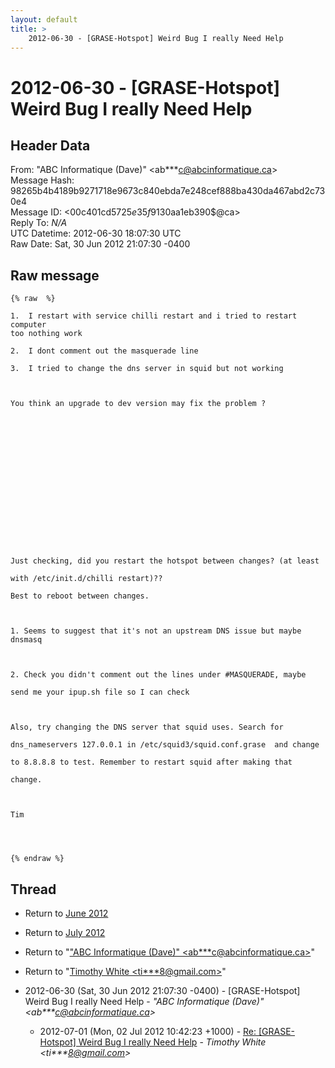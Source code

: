 ```yaml
---
layout: default
title: >
    2012-06-30 - [GRASE-Hotspot] Weird Bug I really Need Help
---
```


# 2012-06-30 - [GRASE-Hotspot] Weird Bug I really Need Help

## Header Data

From: "ABC Informatique (Dave)" \<ab***c@abcinformatique.ca\><br>
Message Hash: 98265b4b4189b9271718e9673c840ebda7e248cef888ba430da467abd2c730e4<br>
Message ID: \<00c401cd5725$e35f9130$aa1eb390$@ca\><br>
Reply To: _N/A_<br>
UTC Datetime: 2012-06-30 18:07:30 UTC<br>
Raw Date: Sat, 30 Jun 2012 21:07:30 -0400<br>

## Raw message

```
{% raw  %} 

1.  I restart with service chilli restart and i tried to restart computer
too nothing work

2.  I dont comment out the masquerade line 

3.  I tried to change the dns server in squid but not working 

 

You think an upgrade to dev version may fix the problem ?

 

 

 

 

 

 

 

 

Just checking, did you restart the hotspot between changes? (at least

with /etc/init.d/chilli restart)??

Best to reboot between changes.

 

1. Seems to suggest that it's not an upstream DNS issue but maybe dnsmasq

 

2. Check you didn't comment out the lines under #MASQUERADE, maybe

send me your ipup.sh file so I can check

 

Also, try changing the DNS server that squid uses. Search for

dns_nameservers 127.0.0.1 in /etc/squid3/squid.conf.grase  and change

to 8.8.8.8 to test. Remember to restart squid after making that

change.

 

Tim

 


{% endraw %}
```

## Thread

+ Return to [June 2012](/archive/2012/06)
+ Return to [July 2012](/archive/2012/07)

+ Return to "["ABC Informatique (Dave)" <ab***c<span>@</span>abcinformatique.ca>](/authors/ab___c_at_abcinformatique_ca)"
+ Return to "[Timothy White <ti***8<span>@</span>gmail.com>](/authors/ti___8_at_gmail_com)"

+ 2012-06-30 (Sat, 30 Jun 2012 21:07:30 -0400) - [GRASE-Hotspot] Weird Bug I really Need Help - _"ABC Informatique (Dave)" \<ab***c@abcinformatique.ca\>_
  + 2012-07-01 (Mon, 02 Jul 2012 10:42:23 +1000) - [Re: [GRASE-Hotspot] Weird Bug I really Need Help](/archive/2012/07/d9bd61d5c60ea38f1f85147e15be8ca62871a05df4f962ae713713cfb3f98019) - _Timothy White \<ti***8@gmail.com\>_


